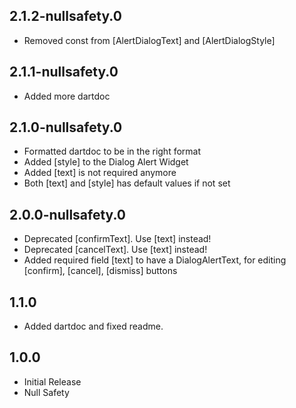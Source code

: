 ## 2.1.2-nullsafety.0
* Removed const from [AlertDialogText] and [AlertDialogStyle]

## 2.1.1-nullsafety.0
* Added more dartdoc

## 2.1.0-nullsafety.0
* Formatted dartdoc to be in the right format
* Added [style] to the Dialog Alert Widget
* Added [text] is not required anymore
* Both [text] and [style] has default values if not set

## 2.0.0-nullsafety.0
* Deprecated [confirmText]. Use [text] instead!
* Deprecated [cancelText]. Use [text] instead!
* Added required field [text] to have a DialogAlertText, for editing [confirm], [cancel], [dismiss] buttons

## 1.1.0
* Added dartdoc and fixed readme.

## 1.0.0
* Initial Release
* Null Safety